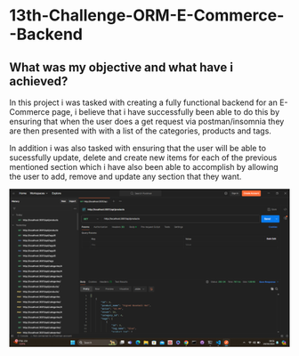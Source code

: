 # 13th-Challenge-ORM-E-Commerce--Backend

## What was my objective and what have i achieved?
In this project i was tasked with creating a fully functional backend for an E-Commerce page, i believe that i have successfully been able to do this by ensuring that when the user does a get request via postman/insomnia they are then presented with with a list of the categories, products and tags.

In addition i was also tasked with ensuring that the user will be able to sucessfully update, delete and create new items for each of the previous mentioned section which i have also been able to accomplish by allowing the user to add, remove and update any section that they want.



![alt text](./Images/image.png)